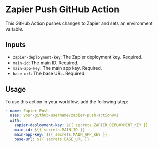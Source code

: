 # Zapier Push GitHub Action

This GitHub Action pushes changes to Zapier and sets an environment variable.

## Inputs

- `zapier-deployment-key`: The Zapier deployment key. Required.
- `main-id`: The main ID. Required.
- `main-app-key`: The main app key. Required.
- `base-url`: The base URL. Required.

## Usage

To use this action in your workflow, add the following step:

```yaml
- name: Zapier Push
  uses: your-github-username/zapier-push-action@v1
  with:
    zapier-deployment-key: ${{ secrets.ZAPIER_DEPLOYMENT_KEY }}
    main-id: ${{ secrets.MAIN_ID }}
    main-app-key: ${{ secrets.MAIN_APP_KEY }}
    base-url: ${{ secrets.BASE_URL }}

